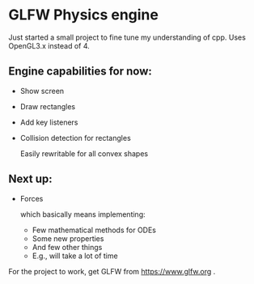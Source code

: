 # GLFW Physics engine

Just started a small project to fine tune my understanding of cpp. 
Uses OpenGL3.x instead of 4.

## Engine capabilities for now:
  * Show screen
  * Draw rectangles
  * Add key listeners
  * Collision detection for rectangles
  
       Easily rewritable for all convex shapes
  
## Next up:
  * Forces
     
     which basically means implementing:
        
       * Few mathematical methods for ODEs
       * Some new properties
       * And few other things
       * E.g., will take a lot of time


For the project to work, get GLFW from https://www.glfw.org .
